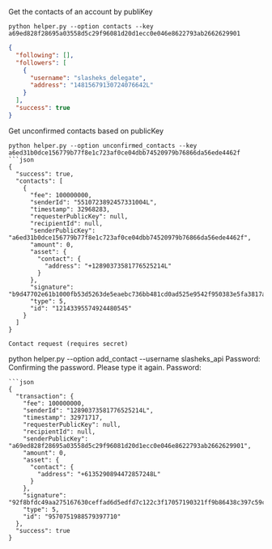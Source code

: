 Get the contacts of an account by publiKey

```
python helper.py --option contacts --key a69ed828f28695a03558d5c29f96081d20d1ecc0e046e8622793ab2662629901
```

```json
{
  "following": [], 
  "followers": [
    {
      "username": "slasheks_delegate", 
      "address": "14815679130724076642L"
    }
  ], 
  "success": true
}
```

Get unconfirmed contacts based on publicKey

```
python helper.py --option unconfirmed_contacts --key a6ed31b0dce156779b77f8e1c723af0ce04dbb74520979b76866da56ede4462f
```json
{
  "success": true, 
  "contacts": [
    {
      "fee": 100000000, 
      "senderId": "5510723892457331004L", 
      "timestamp": 32968283, 
      "requesterPublicKey": null, 
      "recipientId": null, 
      "senderPublicKey": "a6ed31b0dce156779b77f8e1c723af0ce04dbb74520979b76866da56ede4462f", 
      "amount": 0, 
      "asset": {
        "contact": {
          "address": "+12890373581776525214L"
        }
      }, 
      "signature": "b9d47702e61b1000fb53d5263de5eaebc736bb481cd0ad525e9542f950383e5fa3817a45829809f2f0c3ccefd2ec8dd47852a95e52dafc6a3190cd958138620e", 
      "type": 5, 
      "id": "12143395574924480545"
    }
  ]
}

Contact request (requires secret)

```
python helper.py --option add_contact --username slasheks_api
Password: 
Confirming the password. Please type it again.
Password: 
```
```json
{
  "transaction": {
    "fee": 100000000, 
    "senderId": "12890373581776525214L", 
    "timestamp": 32971717, 
    "requesterPublicKey": null, 
    "recipientId": null, 
    "senderPublicKey": "a69ed828f28695a03558d5c29f96081d20d1ecc0e046e8622793ab2662629901", 
    "amount": 0, 
    "asset": {
      "contact": {
        "address": "+6135290894472857248L"
      }
    }, 
    "signature": "92f8bfdc49aa275167630ceffad6d5edfd7c122c3f17057190321ff9b86438c397c59c792359ec264aa6b1b9d77f2af5337015aa32d67b36a718b6517e6f410f", 
    "type": 5, 
    "id": "9570751988579397710"
  }, 
  "success": true
}
```

